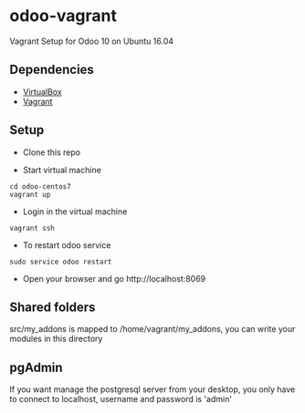 # odoo-vagrant

Vagrant Setup for Odoo 10 on Ubuntu 16.04

Dependencies
------------

* [VirtualBox](https://www.virtualbox.org/wiki/Downloads)
* [Vagrant](https://www.vagrantup.com)

Setup
-----

* Clone this repo

* Start virtual machine

```
cd odoo-centos7
vagrant up
```

* Login in the virtual machine

```
vagrant ssh
```

* To restart odoo service

```
sudo service odoo restart
```

* Open your browser and go http://localhost:8069

Shared folders
--------------
src/my_addons is mapped to /home/vagrant/my_addons, you can write your modules in this directory


pgAdmin 
-------
If you want manage the postgresql server from your desktop, you only have to connect to localhost, username and password is 'admin'
